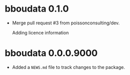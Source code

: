 <!-- NEWS.md is maintained by https://fledge.cynkra.com, contributors should not edit this file -->

# bboudata 0.1.0

- Merge pull request #3 from poissonconsulting/dev.

  Adding licence information


# bboudata 0.0.0.9000

- Added a `NEWS.md` file to track changes to the package.
